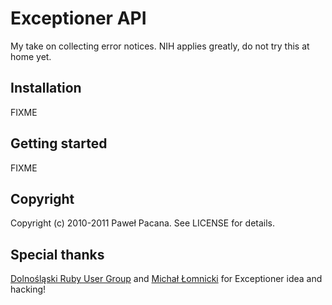 Exceptioner API
===============

My take on collecting error notices. NIH applies greatly, do not try
this at home yet.

Installation
------------

FIXME

Getting started
---------------

FIXME

Copyright
---------

Copyright (c) 2010-2011 Paweł Pacana. See LICENSE for details.

Special thanks
--------------

[Dolnośląski Ruby User Group](http://drug.org.pl) and [Michał Łomnicki](http://mlomnicki.com) for Exceptioner idea and hacking!


